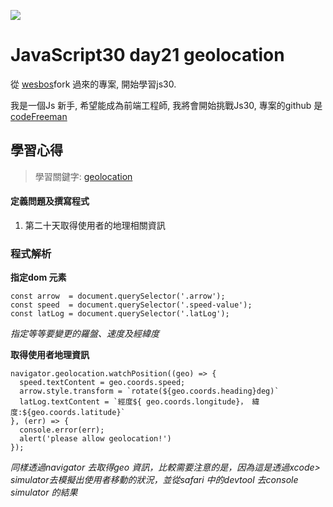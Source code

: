 ![](https://javascript30.com/images/JS3-social-share.png)

# JavaScript30 day21 geolocation

從 [wesbos](https://github.com/wesbos/JavaScript30)fork 過來的專案, 開始學習js30.

我是一個Js 新手, 希望能成為前端工程師, 我將會開始挑戰Js30, 專案的github 是 [codeFreeman](https://github.com/codeFreeman/JavaScript30)

## 學習心得

> 學習關鍵字: [geolocation](https://developer.mozilla.org/en-US/docs/Web/API/Navigator/geolocation)

#### 定義問題及撰寫程式

1. 第二十天取得使用者的地理相關資訊

### 程式解析

**指定dom 元素**

    const arrow  = document.querySelector('.arrow');
    const speed  = document.querySelector('.speed-value');
    const latLog = document.querySelector('.latLog');

*指定等等要變更的羅盤、速度及經緯度*

**取得使用者地理資訊**

    navigator.geolocation.watchPosition((geo) => {
      speed.textContent = geo.coords.speed;
      arrow.style.transform = `rotate(${geo.coords.heading}deg)`
      latLog.textContent = `經度${ geo.coords.longitude}， 緯度:${geo.coords.latitude}`
    }, (err) => {
      console.error(err);
      alert('please allow geolocation!')
    });

*同樣透過navigator 去取得geo 資訊，比較需要注意的是，因為這是透過xcode> simulator去模擬出使用者移動的狀況，並從safari 中的devtool 去console simulator 的結果*
